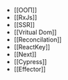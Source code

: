 - [[ООП]]
- [[RxJs]]
- [[SSR]]
- [[Vritual Dom]]
- [[Reconcilation]]
- [[ReactKey]]
- [[Next]]
- [[Cypress]]
- [[Effector]]